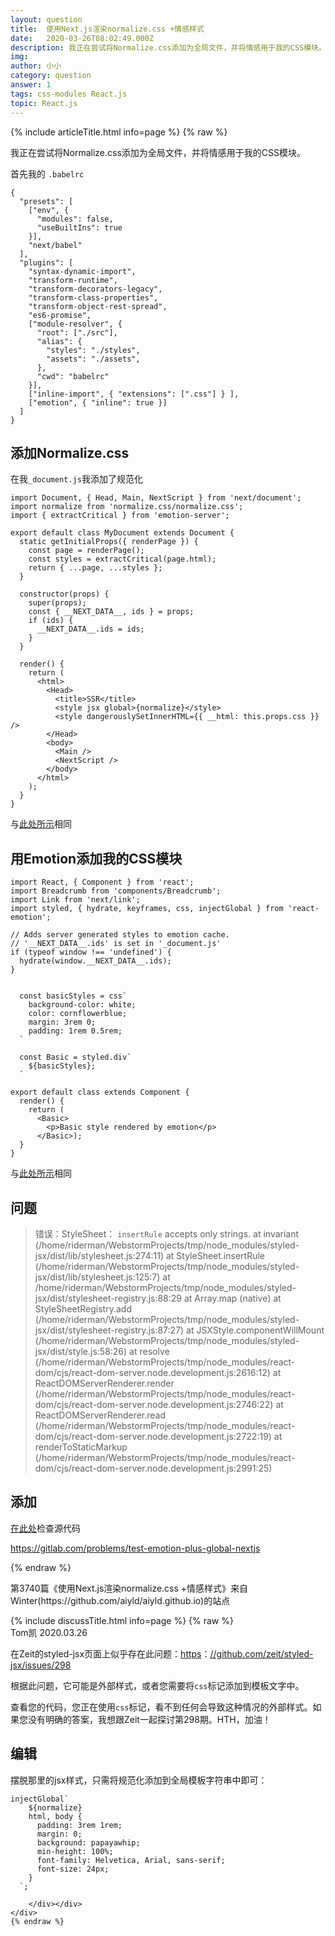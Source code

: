 ```yaml
---
layout: question
title:  使用Next.js渲染normalize.css +情感样式
date:   2020-03-26T08:02:49.000Z
description: 我正在尝试将Normalize.css添加为全局文件，并将情感用于我的CSS模块。首先我的 .babelrc{  "presets"  \[  ...
img: 
author: 小小
category: question
answer: 1
tags: css-modules React.js
topic: React.js
---
```

<div class="article-root">
  <div class="article">
    {% include articleTitle.html info=page %}
    {% raw %}
    <div class="article-content"><p><font style="vertical-align: inherit;"><font style="vertical-align: inherit;">我正在尝试将Normalize.css添加为全局文件，并将情感用于我的CSS模块。</font></font></p>

<p><font style="vertical-align: inherit;"><font style="vertical-align: inherit;">首先我的 </font></font><code>.babelrc</code></p>

<pre><code>{<font></font>
  "presets": [<font></font>
    ["env", {<font></font>
      "modules": false,<font></font>
      "useBuiltIns": true<font></font>
    }],<font></font>
    "next/babel"<font></font>
  ],<font></font>
  "plugins": [<font></font>
    "syntax-dynamic-import",<font></font>
    "transform-runtime",<font></font>
    "transform-decorators-legacy",<font></font>
    "transform-class-properties",<font></font>
    "transform-object-rest-spread",<font></font>
    "es6-promise",<font></font>
    ["module-resolver", {<font></font>
      "root": ["./src"],<font></font>
      "alias": {<font></font>
        "styles": "./styles",<font></font>
        "assets": "./assets",<font></font>
      },<font></font>
      "cwd": "babelrc"<font></font>
    }],<font></font>
    ["inline-import", { "extensions": [".css"] } ],<font></font>
    ["emotion", { "inline": true }]<font></font>
  ]<font></font>
}<font></font>
</code></pre>

<h2><font style="vertical-align: inherit;"><font style="vertical-align: inherit;">添加Normalize.css</font></font></h2>

<p><font style="vertical-align: inherit;"><font style="vertical-align: inherit;">在我</font></font><code>_document.js</code><font style="vertical-align: inherit;"><font style="vertical-align: inherit;">我添加了规范化</font></font></p>

<pre><code>import Document, { Head, Main, NextScript } from 'next/document';<font></font>
import normalize from 'normalize.css/normalize.css';<font></font>
import { extractCritical } from 'emotion-server';<font></font>
<font></font>
export default class MyDocument extends Document {<font></font>
  static getInitialProps({ renderPage }) {<font></font>
    const page = renderPage();<font></font>
    const styles = extractCritical(page.html);<font></font>
    return { ...page, ...styles };<font></font>
  }<font></font>
<font></font>
  constructor(props) {<font></font>
    super(props);<font></font>
    const { __NEXT_DATA__, ids } = props;<font></font>
    if (ids) {<font></font>
      __NEXT_DATA__.ids = ids;<font></font>
    }<font></font>
  }<font></font>
<font></font>
  render() {<font></font>
    return (<font></font>
      &lt;html&gt;<font></font>
        &lt;Head&gt;<font></font>
          &lt;title&gt;SSR&lt;/title&gt;<font></font>
          &lt;style jsx global&gt;{normalize}&lt;/style&gt;<font></font>
          &lt;style dangerouslySetInnerHTML={{ __html: this.props.css }} /&gt;<font></font>
        &lt;/Head&gt;<font></font>
        &lt;body&gt;<font></font>
          &lt;Main /&gt;<font></font>
          &lt;NextScript /&gt;<font></font>
        &lt;/body&gt;<font></font>
      &lt;/html&gt;<font></font>
    );<font></font>
  }<font></font>
}<font></font>
</code></pre>

<p><font style="vertical-align: inherit;"><font style="vertical-align: inherit;">与</font><a href="https://github.com/zeit/next.js/tree/canary/examples/with-global-stylesheet-simple" rel="nofollow noreferrer"><font style="vertical-align: inherit;">此处所示</font></a><font style="vertical-align: inherit;">相同</font></font><a href="https://github.com/zeit/next.js/tree/canary/examples/with-global-stylesheet-simple" rel="nofollow noreferrer"><font style="vertical-align: inherit;"></font></a></p>

<h2><font style="vertical-align: inherit;"><font style="vertical-align: inherit;">用Emotion添加我的CSS模块</font></font></h2>

<pre><code>import React, { Component } from 'react';<font></font>
import Breadcrumb from 'components/Breadcrumb';<font></font>
import Link from 'next/link';<font></font>
import styled, { hydrate, keyframes, css, injectGlobal } from 'react-emotion';<font></font>
<font></font>
// Adds server generated styles to emotion cache.<font></font>
// '__NEXT_DATA__.ids' is set in '_document.js'<font></font>
if (typeof window !== 'undefined') {<font></font>
  hydrate(window.__NEXT_DATA__.ids);<font></font>
}<font></font>
<font></font>
<font></font>
  const basicStyles = css`<font></font>
    background-color: white;<font></font>
    color: cornflowerblue;<font></font>
    margin: 3rem 0;<font></font>
    padding: 1rem 0.5rem;<font></font>
  `<font></font>
<font></font>
  const Basic = styled.div`<font></font>
    ${basicStyles};<font></font>
  `<font></font>
<font></font>
export default class extends Component {<font></font>
  render() {<font></font>
    return (<font></font>
      &lt;Basic&gt;<font></font>
        &lt;p&gt;Basic style rendered by emotion&lt;/p&gt;<font></font>
      &lt;/Basic&gt;);<font></font>
  }<font></font>
}<font></font>
</code></pre>

<p><font style="vertical-align: inherit;"><font style="vertical-align: inherit;">与</font><a href="https://github.com/zeit/next.js/tree/canary/examples/with-emotion" rel="nofollow noreferrer"><font style="vertical-align: inherit;">此处所示</font></a><font style="vertical-align: inherit;">相同</font></font><a href="https://github.com/zeit/next.js/tree/canary/examples/with-emotion" rel="nofollow noreferrer"><font style="vertical-align: inherit;"></font></a></p>

<h2><font style="vertical-align: inherit;"><font style="vertical-align: inherit;">问题</font></font></h2>

<blockquote>
  <p><font style="vertical-align: inherit;"><font style="vertical-align: inherit;">错误：StyleSheet： </font></font><code>insertRule</code> accepts only strings.
      at invariant (/home/riderman/WebstormProjects/tmp/node_modules/styled-jsx/dist/lib/stylesheet.js:274:11)
      at StyleSheet.insertRule (/home/riderman/WebstormProjects/tmp/node_modules/styled-jsx/dist/lib/stylesheet.js:125:7)
      at /home/riderman/WebstormProjects/tmp/node_modules/styled-jsx/dist/stylesheet-registry.js:88:29
      at Array.map (native)
      at StyleSheetRegistry.add (/home/riderman/WebstormProjects/tmp/node_modules/styled-jsx/dist/stylesheet-registry.js:87:27)
      at JSXStyle.componentWillMount (/home/riderman/WebstormProjects/tmp/node_modules/styled-jsx/dist/style.js:58:26)
      at resolve (/home/riderman/WebstormProjects/tmp/node_modules/react-dom/cjs/react-dom-server.node.development.js:2616:12)
      at ReactDOMServerRenderer.render (/home/riderman/WebstormProjects/tmp/node_modules/react-dom/cjs/react-dom-server.node.development.js:2746:22)
      at ReactDOMServerRenderer.read (/home/riderman/WebstormProjects/tmp/node_modules/react-dom/cjs/react-dom-server.node.development.js:2722:19)
      at renderToStaticMarkup (/home/riderman/WebstormProjects/tmp/node_modules/react-dom/cjs/react-dom-server.node.development.js:2991:25)</p>
</blockquote>

<h2><font style="vertical-align: inherit;"><font style="vertical-align: inherit;">添加</font></font></h2>

<p><font style="vertical-align: inherit;"><a href="https://gitlab.com/problems/test-emotion-plus-global-nextjs" rel="nofollow noreferrer"><font style="vertical-align: inherit;">在此处</font></a><font style="vertical-align: inherit;">检查源代码</font></font><a href="https://gitlab.com/problems/test-emotion-plus-global-nextjs" rel="nofollow noreferrer"><font style="vertical-align: inherit;"></font></a></p>

<p><a href="https://gitlab.com/problems/test-emotion-plus-global-nextjs" rel="nofollow noreferrer"><font style="vertical-align: inherit;"><font style="vertical-align: inherit;">https://gitlab.com/problems/test-emotion-plus-global-nextjs</font></font></a></p></div>
    {% endraw %}
  </div>
  <p class="winter_mark">第3740篇《使用Next.js渲染normalize.css +情感样式》来自Winter(https://github.com/aiyld/aiyld.github.io)的站点</p>
  <div class="discuss-wrapper">
    {% include discussTitle.html info=page %}
    {% raw %}
    <div class="discuss-list">
    <div class="discuss-item">
        <div class="discuss-parent">
          <div class="discuss-meta">
            <span class="discuss-user">Tom凯</span>
            <span class="discuss-time">2020.03.26</span>
          </div>
          <div class="discuss-comment"><p><font style="vertical-align: inherit;"><font style="vertical-align: inherit;">在Zeit的styled-jsx页面上似乎存在此问题：</font><a href="https://github.com/zeit/styled-jsx/issues/298" rel="nofollow noreferrer"><font style="vertical-align: inherit;">https</font></a><font style="vertical-align: inherit;">：</font></font><a href="https://github.com/zeit/styled-jsx/issues/298" rel="nofollow noreferrer"><font style="vertical-align: inherit;"><font style="vertical-align: inherit;">//github.com/zeit/styled-jsx/issues/298</font></font></a>  </p>

<p><font style="vertical-align: inherit;"><font style="vertical-align: inherit;">根据此问题，它可能是外部样式，或者您需要将</font></font><code>css</code><font style="vertical-align: inherit;"><font style="vertical-align: inherit;">标记</font><font style="vertical-align: inherit;">添加</font><font style="vertical-align: inherit;">到模板文字中。  </font></font></p>

<p><font style="vertical-align: inherit;"><font style="vertical-align: inherit;">查看您的代码，您正在使用</font></font><code>css</code><font style="vertical-align: inherit;"><font style="vertical-align: inherit;">标记，看不到任何会导致这种情况的外部样式。</font><font style="vertical-align: inherit;">如果您没有明确的答案，我想跟Zeit一起探讨第298期。</font><font style="vertical-align: inherit;">HTH，加油！</font></font></p>

<h2><font style="vertical-align: inherit;"><font style="vertical-align: inherit;">编辑</font></font></h2>

<p><font style="vertical-align: inherit;"><font style="vertical-align: inherit;">摆脱那里的jsx样式，只需将规范化添加到全局模板字符串中即可：</font></font></p>

<pre><code>injectGlobal`<font></font>
    ${normalize}<font></font>
    html, body {<font></font>
      padding: 3rem 1rem;<font></font>
      margin: 0;<font></font>
      background: papayawhip;<font></font>
      min-height: 100%;<font></font>
      font-family: Helvetica, Arial, sans-serif;<font></font>
      font-size: 24px;<font></font>
    }<font></font>
  `;<font></font>
</code></pre></div>
        </div></div>
    </div>
    {% endraw %}
  </div>
<div>
